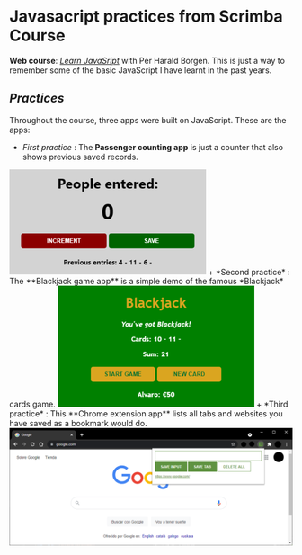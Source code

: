 # Javasacript practices from Scrimba Course

**Web course**: [*Learn JavaSript*](https://scrimba.com/learn/learnjavascript) with Per Harald Borgen. This is just a way to remember some of the basic JavaScript I have learnt in the past years.

## *Practices*

Throughout the course, three apps were built on JavaScript. These are the apps:

+ *First practice* : The **Passenger counting app** is just a counter that also shows previous saved records.
<img src="/PassengerCountingApp/screenshots/passenger_counter.png" alt="Passenger counting app" width="350"/>
+ *Second practice* : The **Blackjack game app** is a simple demo of the famous *Blackjack* cards game.
<img src="/BlackjackGame/screenshots/blackjack.png" alt="Blackjack game app" width="350"/>
+ *Third practice* : This **Chrome extension app** lists all tabs and websites you have saved as a bookmark would do.
<img src="ChromeExtension\screenshots\chrome-ext.png" alt="Chrome extension app" width="700"/>